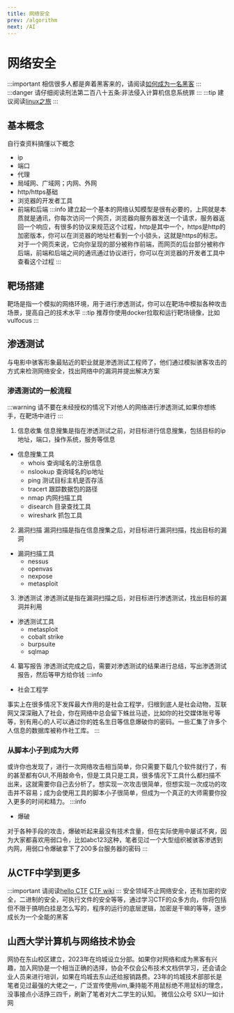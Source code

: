 ```yaml
---
title: 网络安全
prev: /algorithm
next: /AI
---
```

# 网络安全

:::important
相信很多人都是奔着黑客来的，请阅读[如何成为一名黑客](https://github.com/zer4tul/hacker-howto)
:::
:::danger
请仔细阅读刑法第二百八十五条:非法侵入计算机信息系统罪
:::
:::tip
建议阅读[linux之旅](/linux.md)
:::

## 基本概念

自行查资料搞懂以下概念

* ip
* 端口
* 代理
* 局域网、广域网；内网、外网
* http/https基础
* 浏览器的开发者工具
* 前端和后端
  :::info
  建立起一个基本的网络认知模型是很有必要的，上网就是本质就是通讯，你每次访问一个网页，浏览器向服务器发送一个请求，服务器返回一个响应，有很多的协议来规范这个过程，http是其中一个，https是http的加密版本，你可以在浏览器的地址栏看到一个小锁头，这就是https的标志。对于一个网页来说，它向你呈现的部分被称作前端，而网页的后台部分被称作后端，前端和后端之间的通讯通过协议进行，你可以在浏览器的开发者工具中查看这个过程
  :::

## 靶场搭建

靶场是指一个模拟的网络环境，用于进行渗透测试，你可以在靶场中模拟各种攻击场景，提高自己的技术水平
:::tip
推荐你使用docker拉取和运行靶场镜像，比如vulfocus
:::

## 渗透测试

与电影中骇客形象最贴近的职业就是渗透测试工程师了，他们通过模拟骇客攻击的方式来检测网络安全，找出网络中的漏洞并提出解决方案

### 渗透测试的一般流程

:::warning
请不要在未经授权的情况下对他人的网络进行渗透测试,如果你想练手，在靶场中进行
:::

1. 信息收集
   信息搜集是指在渗透测试之前，对目标进行信息搜集，包括目标的ip地址，端口，操作系统，服务等信息

* 信息搜集工具
  * whois 查询域名的注册信息
  * nslookup 查询域名的ip地址
  * ping 测试目标主机是否存活
  * tracert 跟踪数据包的路径
  * nmap 内网扫描工具
  * disearch 目录查找工具
  * wireshark 抓包工具

2. 漏洞扫描
   漏洞扫描是指在信息搜集之后，对目标进行漏洞扫描，找出目标的漏洞

* 漏洞扫描工具
  * nessus
  * openvas
  * nexpose
  * metasploit

3. 渗透测试
   渗透测试是指在漏洞扫描之后，对目标进行渗透测试，找出目标的漏洞并利用

* 渗透测试工具
  * metasploit
  * cobalt strike
  * burpsuite
  * sqlmap

4. 纂写报告
   渗透测试完成之后，需要对渗透测试的结果进行总结，写出渗透测试报告，然后等甲方给你钱
   :::info

* 社会工程学

事实上在很多情况下发挥最大作用的是社会工程学，归根到底人是社会动物，互联网又深深融入了社会，你在网络中总会留下蛛丝马迹，比如你的社交媒体账号等等，别有用心的人可以通过你的姓名生日等信息爆破你的密码。一些汇集了许多个人信息的数据库被称作社工库。
:::

### 从脚本小子到成为大师

或许你也发现了，进行一次网络攻击相当简单，你只需要下载几个软件就行了，有的甚至都有GUI,不用敲命令，但是工具只是工具，很多情况下工具什么都扫描不出来，这就需要你自己去分析了。想实现一次攻击很简单，但想实现一次成功的攻击并不容易；成为会使用工具的脚本小子很简单，但成为一个真正的大师需要你投入更多的时间和精力。
:::info

* 爆破

对于各种手段的攻击，爆破听起来最没有技术含量，但在实际使用中屡试不爽，因为大家都喜欢用弱口令，比如abc123这种，笔者见过一个大型组织被骇客渗透到内网，用弱口令爆破拿下了200多台服务器的密码
:::

## 从CTF中学到更多

:::important
请阅读[hello CTF](https://hello-ctf.com/HC_Start/) [CTF wiki](https://ctf-wiki.org/)
:::
安全领域不止网络安全，还有加密的安全，二进制的安全，可执行文件的安全等等，通过学习CTF的众多方向，你将包括但不限于搞明白挂是怎么写的，程序的运行的底层逻辑，加密是干嘛的等等，逐步成长为一个全能的黑客

## 山西大学计算机与网络技术协会

网协在东山校区建立，2023年在坞城设立分部。如果你对网络和成为黑客有兴趣，加入网协是一个相当正确的选择，协会不仅会公布技术文档供学习，还会请企业人员来进行培训，如果在坞城去东山还给报销路费。23年的坞城技术部部长是笔者见过最强的大佬之一，广泛宣传使用vim,秉持能不用鼠标绝不用鼠标的理念，没事接点小活挣三四千，刷新了笔者对大二学生的认知。
微信公众号 SXU一如计网
